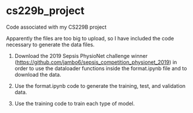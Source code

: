 # cs229b_project
Code associated with my CS229B project


Apparently the files are too big to upload, so I have included the code necessary to generate the data files. 

1. Download the 2019 Sepsis PhysioNet challenge winner (https://github.com/jambo6/sepsis_competition_physionet_2019) in order to use the dataloader functions inside the format.ipynb file and to download the data.

2. Use the format.ipynb code to generate the training, test, and validation data.

3. Use the training code to train each type of model.
